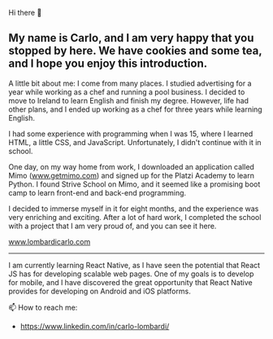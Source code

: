 Hi there 👋

My name is Carlo, and I am very happy that you stopped by here. We have cookies and some tea, and I hope you enjoy this introduction.
-------------------------------------------------------------------------------------------------

A little bit about me: I come from many places. I studied advertising for a year while working as a chef and running a pool business. I decided to move to Ireland to learn English and finish my degree. However, life had other plans, and I ended up working as a chef for three years while learning English.

I had some experience with programming when I was 15, where I learned HTML, a little CSS, and JavaScript. Unfortunately, I didn't continue with it in school.

One day, on my way home from work, I downloaded an application called Mimo (www.getmimo.com) and signed up for the Platzi Academy to learn Python. I found Strive School on Mimo, and it seemed like a promising boot camp to learn front-end and back-end programming.

I decided to immerse myself in it for eight months, and the experience was very enriching and exciting. After a lot of hard work, I completed the school with a project that I am very proud of, and you can see it here.

  www.lombardicarlo.com

---------------------------------------------------------------------------------------------------

I am currently learning React Native, as I have seen the potential that React JS has for developing scalable web pages. One of my goals is to develop for mobile, and I have discovered the great opportunity that React Native provides for developing on Android and iOS platforms.

📫 How to reach me: 
  - https://www.linkedin.com/in/carlo-lombardi/
